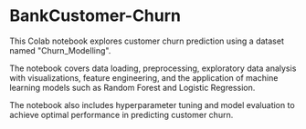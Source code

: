 # BankCustomer-Churn
This Colab notebook explores customer churn prediction using a dataset named "Churn_Modelling". 

The notebook covers data loading, preprocessing, exploratory data analysis with visualizations, feature engineering, and the application of machine learning models such as Random Forest and Logistic Regression. 

The notebook also includes hyperparameter tuning and model evaluation to achieve optimal performance in predicting customer churn.
